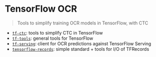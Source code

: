 # TensorFlow OCR

> Tools to simplify training OCR models in TensorFlow, with CTC

- [`tf-ctc`](tf-ctc): tools to simplify CTC in TensorFlow
- [`tf-tools`](tf-tools): general tools for TensorFlow
- [`tf-serving`](tf-serving): client for OCR predictions against TensorFlow Serving
- [`tensorflow-records`](tf-records): simple standard + tools for I/O of TFRecords